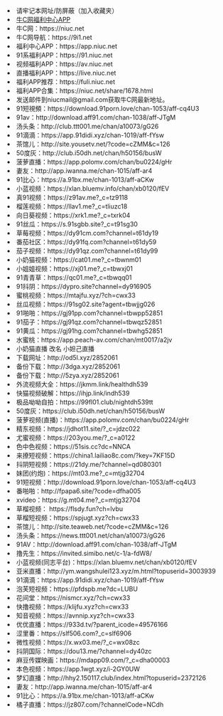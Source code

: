 <li>请牢记本网址/防屏蔽（加入收藏夹）</li>
<li><a href="https://cdn.jsdelivr.net/gh/niucnet/zonghe@latest/3.0.apk" target="_blank">牛C网福利中心APP</a></li>
<li>牛C网：https://niuc.net</li>
<li>牛C网导航：https://9i1.net</li>
<li>福利中心APP：https://app.niuc.net</li>
<li>91系福利APP：https://91.niuc.net</li>
<li>视频福利APP：https://av.niuc.net</li>
<li>直播福利APP：https://live.niuc.net</li>
<li>福利APP推荐：https://fuli.niuc.net</li>
<li>福利APP合集：https://niuc.net/share/1678.html</li>
<li>发送邮件到niucmail@gmail.com获取牛C网最新地址。</li>
<li>91短視頻：https://download.91porn.love/chan-1053/aff-cq4U3</li>
<li>91av：http://download.aff91.com/chan-1038/aff-JTgM</li>
<li>汤头条：http://club.ttt001.me/chan/a10073/gG26</li>
<li>91滴滴：https://app.91didi.xyz/chan-1019/aff-fYsw</li>
<li>茶馆儿：http://site.yousetv.net/?code=cZMM&c=126</li>
<li>50度灰：http://club.i50dh.net/chan/h50156/busW</li>
<li>菠萝直播：https://app.polomv.com/chan/bu0224/gHr</li>
<li>妻友：http://app.iwanna.me/chan-1015/aff-ar4</li>
<li>91比心：https://a.91bx.me/chan-1013/aff-aCKw</li>
<li>小蓝视频：https://xlan.bluemv.info/chan/xb0120/fEV</li>
<li>真91视频：https://z91av.me?_c=tz9118</li>
<li>榴莲视频：https://llav1.me?_c=tliuzc18</li>
<li>向日葵视频：https://xrk1.me?_c=txrk04</li>
<li>91丝瓜：https://s.91sgbb.site?_c=t91sg30</li>
<li>草莓视频：https://dy91cm.com?channel=t61dy19</li>
<li>番茄社区：https://dy91fq.com?channel=t61dy59</li>
<li>茄子视频：https://dy91qz.com?channel=t61dy99</li>
<li>小奶猫视频：https://cat01.me?_c=tbwnm01</li>
<li>小姐姐视频：https://xj01.me?_c=tbwxj01</li>
<li>91青青草：https://qc01.me?_c=tbwqq01</li>
<li>91抖阴：https://dypro.site?channel=dy916905</li>
<li>蜜桃视频：https://mtajfu.xyz/?ch=cwx33</li>
<li>丝瓜视频：https://91sg02.site?agent=tbwjjg026</li>
<li>91啪啪：https://gj91pp.com?channel=tbwpp52851</li>
<li>91茄子：https://gj91qz.com?channel=tbwqz52851</li>
<li>91黄瓜：https://gj91hg.com?channel=tbwhg52851</li>
<li>水蜜桃：https://app.peach-av.com/chan/mt0017/a2jv</li>
<li>小奶猫直播 改名 小妲己直播</li>
<li>下载网址：http://od5l.xyz/2852061</li>
<li>备份下载：http://3dga.xyz/2852061</li>
<li>备份下载：http://5zya.xyz/2852061</li>
<li>外流视频大全：https://jkmm.link/healthdh539</li>
<li>快猫视频破解：https://ihjp.link/indh539</li>
<li>极品呦呦自拍：https://99fl01.club/nightdh539tt</li>
<li>50度灰：https://club.i50dh.net/chan/h50156/busW</li>
<li>菠萝视频(直播)：https://app.polomv.com/chan/bu0224/gHr</li>
<li>精东视频：https://jdhot11.site/?_c=jdzc022</li>
<li>尤蜜视频：https://203you.me/?_c=a0122</li>
<li>色中色视频：https://51sis.cc?dc=NNCA</li>
<li>来撩短视频：https://china1.lailiao8c.com/?key=7KF15D</li>
<li>抖阴短视频：https://21dy.me/?channel=qd080301</li>
<li>妹团(约炮)：https://mt03.me?_c=mtjg32704</li>
<li>91短视频：http://download.91porn.love/chan-1053/aff-cq4U3</li>
<li>番啪啪：http://fpapa6.site/?code=dfha005</li>
<li>xvideo：https://g.mt04.me?_c=mtjg32704</li>
<li>草榴视频： https://flsdy.fun?ch=lvbu</li>
<li>草榴短视频：https://spjugt.xyz?ch=cwx33</li>
<li>茶馆儿：http://site.teaweb.net/?code=cZMM&c=126</li>
<li>汤头条：https://news.ttt001.net/chan/a10073/gG26</li>
<li>91AV：http://download.aff91.com/chan-1038/aff-JTgM</li>
<li>撸先生：https://invited.simibo.net/c-1/a-fdW8/</li>
<li>小蓝视频(同志平台)：https://xlan.bluemv.net/chan/xb0120/fEV</li>
<li>亚米直播：http://ym.wangshulei123.xyz/m.html?topuserid=3003939</li>
<li>91滴滴：https://app.91didi.xyz/chan-1019/aff-fYsw</li>
<li>泡芙短视频：https://pfdspb.me?dc=LUBU</li>
<li>花间堂：https://nismcr.xyz/?ch=cwx33</li>
<li>快撸视频：https://klijfu.xyz?ch=cwx33</li>
<li>知音视频：https://avnnip.xyz?ch=cwx33</li>
<li>优优直播：https://933d.tv/?parent_icode=49576166</li>
<li>涩里番：https://slf506.com?_c=slf6906</li>
<li>微性视频：https://x.wx03.me/?_c=wx08zc</li>
<li>抖阴国际：https://dou13.me/?channel=dy40zc</li>
<li>麻豆传媒映画：https://mdapp09.com/?_c=dha00003</li>
<li>本色视频：https://app.1wgt.xyz/i-2GY0UW</li>
<li>梦幻直播：http://hhy2.150117.club/index.html?topuserid=2372126</li>
<li>妻友：http://app.iwanna.me/chan-1015/aff-ar4</li>
<li>91比心：https://a.91bx.me/chan-1013/aff-aCKw</li>
<li>橘子直播：https://jz807.com/?channelCode=NCdh</li>
